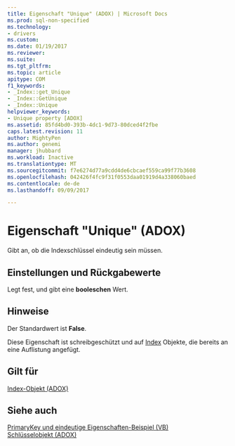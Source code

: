 ```yaml
---
title: Eigenschaft "Unique" (ADOX) | Microsoft Docs
ms.prod: sql-non-specified
ms.technology:
- drivers
ms.custom: 
ms.date: 01/19/2017
ms.reviewer: 
ms.suite: 
ms.tgt_pltfrm: 
ms.topic: article
apitype: COM
f1_keywords:
- _Index::get_Unique
- _Index::GetUnique
- _Index::Unique
helpviewer_keywords:
- Unique property [ADOX]
ms.assetid: 85fd4bd0-393b-4dc1-9d73-80dced4f2fbe
caps.latest.revision: 11
author: MightyPen
ms.author: genemi
manager: jhubbard
ms.workload: Inactive
ms.translationtype: MT
ms.sourcegitcommit: f7e6274d77a9cdd4de6cbcaef559ca99f77b3608
ms.openlocfilehash: 042426f4fc9f31f0553daa01919d4a338060baed
ms.contentlocale: de-de
ms.lasthandoff: 09/09/2017

---
```

# <a name="unique-property-adox"></a>Eigenschaft "Unique" (ADOX)
Gibt an, ob die Indexschlüssel eindeutig sein müssen.  
  
## <a name="settings-and-return-values"></a>Einstellungen und Rückgabewerte  
 Legt fest, und gibt eine **booleschen** Wert.  
  
## <a name="remarks"></a>Hinweise  
 Der Standardwert ist **False**.  
  
 Diese Eigenschaft ist schreibgeschützt und auf [Index](../../../ado/reference/adox-api/index-object-adox.md) Objekte, die bereits an eine Auflistung angefügt.  
  
## <a name="applies-to"></a>Gilt für  
 [Index-Objekt (ADOX)](../../../ado/reference/adox-api/index-object-adox.md)  
  
## <a name="see-also"></a>Siehe auch  
 [PrimaryKey und eindeutige Eigenschaften-Beispiel (VB)](../../../ado/reference/adox-api/primarykey-and-unique-properties-example-vb.md)   
 [Schlüsselobjekt (ADOX)](../../../ado/reference/adox-api/key-object-adox.md)

